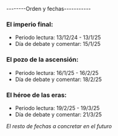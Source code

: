 --------Orden y fechas-----------

### El imperio final:

- Periodo lectura: 13/12/24 - 13/1/25
- Día de debate y comentar: 15/1/25

### El pozo de la ascensión:

- Periodo lectura: 16/1/25 - 16/2/25
- Día de debate y comentar: 18/2/25

### El héroe de las eras:

- Periodo lectura: 19/2/25 - 19/3/25
- Día de debate y comentar: 21/3/25

*El resto de fechas a concretar en el futuro*
